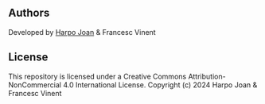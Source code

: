 ## Authors
Developed by [Harpo Joan](https://github.com/helveticka) & Francesc Vinent

## License
This repository is licensed under a Creative Commons Attribution-NonCommercial 4.0 International License.
Copyright (c) 2024 Harpo Joan & Francesc Vinent

